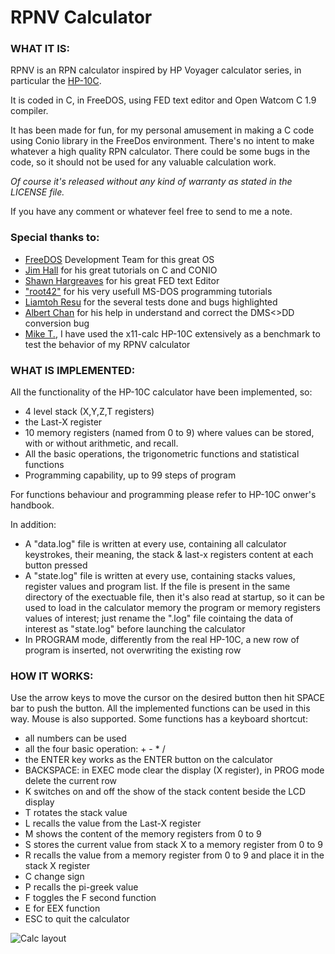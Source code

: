 # RPNV Calculator

### WHAT IT IS:

RPNV is an RPN calculator inspired by HP Voyager calculator series, in particular the [HP-10C](https://www.hpmuseum.org/hp10c.htm).

It is coded in C, in FreeDOS, using FED text editor and Open Watcom C 1.9 compiler.

It has been made for fun, for my personal amusement in making a C code using Conio library in the FreeDos environment. 
There's no intent to make whatever a high quality RPN calculator. There could be some bugs in the code, so it should not be used for any valuable calculation work. 

_Of course it's released without any kind of warranty as stated in the LICENSE file._

If you have any comment or whatever feel free to send to me a note.

### Special thanks to: 
- [FreeDOS](https://freedos.org/) Development Team for this great OS
- [Jim Hall](https://freedos.org/jhall/) for his great tutorials on C and CONIO
- [Shawn Hargreaves](https://shawnhargreaves.com/fed/) for his great FED text Editor
- ["root42"](https://www.youtube.com/@root42) for his very usefull MS-DOS programming tutorials
- [Liamtoh Resu](https://www.hpmuseum.org/forum/user-13332.html) for the several tests done and bugs highlighted
- [Albert Chan](https://www.hpmuseum.org/forum/user-9024.html) for his help in understand and correct the DMS<>DD conversion bug
- [Mike T.](https://github.com/mike632t), I have used the x11-calc HP-10C extensively as a benchmark to test the behavior of my RPNV calculator

### WHAT IS IMPLEMENTED:

All the functionality of the HP-10C calculator have been implemented, so: 
- 4 level stack (X,Y,Z,T registers)
- the Last-X register
- 10 memory registers (named from 0 to 9) where values can be stored, with or without arithmetic, and recall.
- All the basic operations, the trigonometric functions and statistical functions
- Programming capability, up to 99 steps of program

For functions behaviour and programming please refer to HP-10C onwer's handbook.

In addition:
- A "data.log" file is written at every use, containing all calculator keystrokes, their meaning, the stack & last-x registers content at each button pressed
- A "state.log" file is written at every use, containing stacks values, register values and program list. If the file is present in the same directory of the exectuable file, then it's also read at startup, so it can be used to load in the calculator memory the program or memory registers values of interest; just rename the ".log" file cointaing the data of interest as "state.log" before launching the calculator
- In PROGRAM mode, differently from the real HP-10C, a new row of program is inserted, not overwriting the existing row

### HOW IT WORKS:

Use the arrow keys to move the cursor on the desired button then hit SPACE bar to push the button. All the implemented functions can be used in this way. Mouse is also supported. Some functions has a keyboard shortcut:
- all numbers can be used
- all the four basic operation: + - * /
- the ENTER key works as the ENTER button on the calculator
- BACKSPACE: in EXEC mode clear the display (X register), in PROG mode delete the current row
- K switches on and off the show of the stack content beside the LCD display
- T rotates the stack value
- L recalls the value from the Last-X register
- M shows the content of the memory registers from 0 to 9
- S stores the current value from stack X to a memory register from 0 to 9
- R recalls the value from a memory register from 0 to 9 and place it in the stack X register
- C change sign
- P recalls the pi-greek value
- F toggles the F second function
- E for EEX function
- ESC to quit the calculator

![Calc layout](https://github.com/user-attachments/assets/05ecbbef-787c-4fd0-afc1-cd8879086e32)
